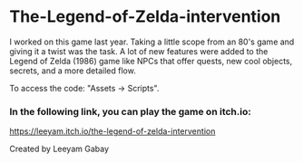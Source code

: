 # The-Legend-of-Zelda-intervention
 I worked on this game last year. Taking a little scope from an 80's game and giving it a twist was the task. A lot of new features were added to the Legend of Zelda (1986) game like NPCs that offer quests, new cool objects, secrets, and a more detailed flow.

To access the code: "Assets -> Scripts".

### In the following link, you can play the game on itch.io:
https://leeyam.itch.io/the-legend-of-zelda-intervention

Created by Leeyam Gabay
